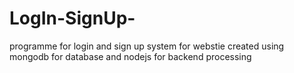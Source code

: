 # LogIn-SignUp-
programme for login and sign up system for webstie created using mongodb for database and nodejs for backend processing
